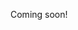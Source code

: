 Coming soon!

<!--

https://news.ycombinator.com/item?id=23208820
https://www.youtube.com/watch?v=m64SWl9bfvk

-->
